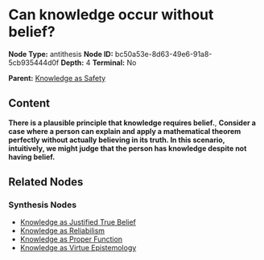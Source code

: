# Can knowledge occur without belief?

**Node Type:** antithesis
**Node ID:** bc50a53e-8d63-49e6-91a8-5cb935444d0f
**Depth:** 4
**Terminal:** No

**Parent:** [Knowledge as Safety](knowledge-as-safety-synthesis-799a6367-736c-4d6f-8a5b-c7a2f8b8632f.md)

## Content

**There is a plausible principle that knowledge requires belief.**, **Consider a case where a person can explain and apply a mathematical theorem perfectly without actually believing in its truth. In this scenario, intuitively, we might judge that the person has knowledge despite not having belief.**

## Related Nodes

### Synthesis Nodes

- [Knowledge as Justified True Belief](knowledge-as-justified-true-belief-synthesis-d54e2e33-7093-4491-842d-dfa15c7ea503.md)
- [Knowledge as Reliabilism](knowledge-as-reliabilism-synthesis-f60d11c8-63f1-43ca-8d4a-40927c2ab7af.md)
- [Knowledge as Proper Function](knowledge-as-proper-function-synthesis-0dd8a561-3f06-44ab-8078-82698fcd4665.md)
- [Knowledge as Virtue Epistemology](knowledge-as-virtue-epistemology-synthesis-ecc59341-adb2-4e67-a16e-95aff6eac896.md)
